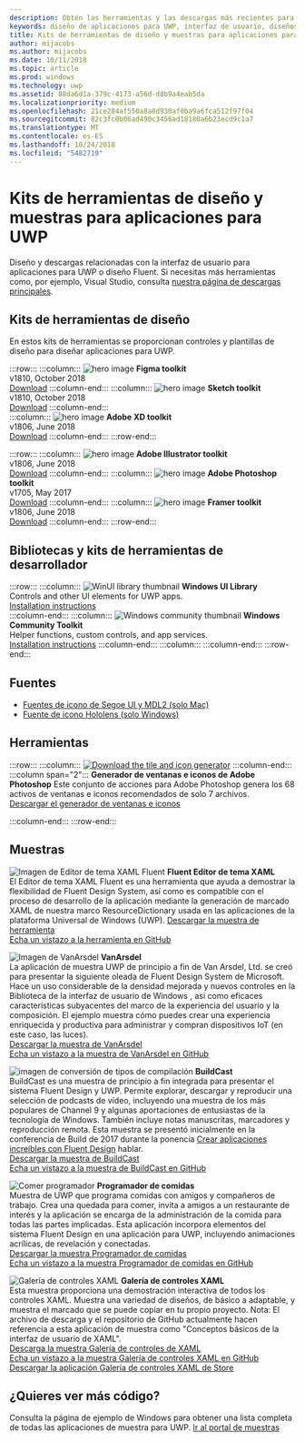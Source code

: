 ```yaml
---
description: Obtén las herramientas y las descargas más recientes para los diseños de la distribución y los controles de la interfaz de usuario de las aplicaciones para UWP.
keywords: diseño de aplicaciones para UWP, interfaz de usuario, diseños de interfaz de usuario, descargas, herramientas de UWP
title: Kits de herramientas de diseño y muestras para aplicaciones para UWP
author: mijacobs
ms.author: mijacobs
ms.date: 10/11/2018
ms.topic: article
ms.prod: windows
ms.technology: uwp
ms.assetid: 88da6d1a-379c-4173-a56d-d8b9a4eab5da
ms.localizationpriority: medium
ms.openlocfilehash: 21ce284af550a8a8d930af0ba9a6fca512f97f04
ms.sourcegitcommit: 82c3fc0b06ad490c3456ad18180a6b23ecd9c1a7
ms.translationtype: MT
ms.contentlocale: es-ES
ms.lasthandoff: 10/24/2018
ms.locfileid: "5482719"
---
```

# <a name="design-toolkits-and-samples-for-uwp-apps"></a>Kits de herramientas de diseño y muestras para aplicaciones para UWP
 

Diseño y descargas relacionadas con la interfaz de usuario para aplicaciones para UWP o diseño Fluent. Si necesitas más herramientas como, por ejemplo, Visual Studio, consulta <a href="https://developer.microsoft.com/downloads">nuestra página de descargas principales</a>. 


## <a name="design-toolkits"></a>Kits de herramientas de diseño

En estos kits de herramientas se proporcionan controles y plantillas de diseño para diseñar aplicaciones para UWP.

:::row:::
    :::column:::
        ![hero image](images/figma.png)
        <b>Figma toolkit</b><br>
        v1810, October 2018<br>
        <a href="https://aka.ms/figmatoolkit">Download</a>
    :::column-end:::
    :::column:::
        ![hero image](images/sketch.png)
        <b>Sketch toolkit</b><br>
        v1810, October 2018<br>
        <a href="https://aka.ms/sketchtoolkit">Download</a>
    :::column-end:::    
    :::column:::
        ![hero image](images/adobe-xd.png)
        <b>Adobe XD toolkit</b><br>
        v1806, June 2018<br>
        <a href="https://aka.ms/adobexdtoolkit">Download</a>
    :::column-end:::
:::row-end:::

:::row:::
    :::column:::
        ![hero image](images/adobe-illustrator.png)
        <b>Adobe Illustrator toolkit</b><br>
        v1806, June 2018<br>
        <a href="https://aka.ms/adobeillustratortoolkit">Download</a>
    :::column-end:::
    :::column:::
        ![hero image](images/adobe-photoshop.png)
        <b>Adobe Photoshop toolkit</b><br>
        v1705, May 2017<br>
        <a href="https://aka.ms/adobephotoshoptoolkit">Download</a>
    :::column-end:::
    :::column:::
        ![hero image](images/framer.png)
        <b>Framer toolkit</b><br>
        v1806, June 2018<br>
        <a href="https://aka.ms/framertoolkit">Download</a>
    :::column-end:::
:::row-end:::

## <a name="developer-toolkits-and-libraries"></a>Bibliotecas y kits de herramientas de desarrollador

:::row:::
    :::column:::
        ![WinUI library thumbnail](images/WinUI-library.png)
        <b>Windows UI Library</b><br>
        Controls and other UI elements for UWP apps.<br/>
        <a href="/uwp/toolkits/winui/getting-started">Installation instructions</a><br/>
    :::column-end:::
    :::column:::
        ![Windows community thumbnail](images/Windows-community-toolkit.png)
        <b>Windows Community Toolkit</b><br>
        Helper functions, custom controls, and app services.<br />
        <a href="/windows/uwpcommunitytoolkit/getting-started">Installation instructions</a>
    :::column-end:::
    :::column:::
    :::column-end:::
:::row-end:::

## <a name="fonts"></a>Fuentes

* <a href="https://aka.ms/SegoeFonts">Fuentes de icono de Segoe UI y MDL2 (solo Mac)</a>
* <a href="https://aka.ms/hololensiconfont">Fuente de icono Hololens (solo Windows)</a>

## <a name="tools"></a>Herramientas

:::row:::
    :::column:::
        <a href="http://go.microsoft.com/fwlink/p/?LinkId=760394"><img src="images/tile-icon-generator.png" alt="Download the tile and icon generator"/></a>
    :::column-end:::
    :::column span="2":::
      **Generador de ventanas e iconos de Adobe Photoshop** Este conjunto de acciones para Adobe Photoshop genera los 68 activos de ventanas e iconos recomendados de solo 7 archivos. <br/><a href="http://go.microsoft.com/fwlink/p/?LinkId=760394">Descargar el generador de ventanas e iconos</a></p>
    :::column-end:::
:::row-end:::

    
## <a name="samples"></a>Muestras

![Imagen de Editor de tema XAML Fluent](images/XamlThemeEditor_screenshot.png)
**Fluent Editor de tema XAML**<br>
El Editor de tema XAML Fluent es una herramienta que ayuda a demostrar la flexibilidad de Fluent Design System, así como es compatible con el proceso de desarrollo de la aplicación mediante la generación de marcado XAML de nuestra marco ResourceDictionary usada en las aplicaciones de la plataforma Universal de Windows (UWP).
<a href="https://github.com/Microsoft/fluent-xaml-theme-editor/archive/master.zip">Descargar la muestra de herramienta</a> <br><a href="https://github.com/Microsoft/fluent-xaml-theme-editor">Echa un vistazo a la herramienta en GitHub</a>

![Imagen de VanArsdel](images/VanArsdel_Screenshot.png)
**VanArsdel**<br>
La aplicación de muestra UWP de principio a fin de Van Arsdel, Ltd. se creó para presentar la siguiente oleada de Fluent Design System de Microsoft. Hace un uso considerable de la densidad mejorada y nuevos controles en la <a herf="https://docs.microsoft.com/uwp/toolkits/winui/">Biblioteca de la interfaz de usuario de Windows</a> , así como eficaces características subyacentes del marco de la experiencia del usuario y la composición. El ejemplo muestra cómo puedes crear una experiencia enriquecida y productiva para administrar y compran dispositivos IoT (en este caso, las luces).<br>
<a href="https://github.com/Microsoft/VanArsdel/archive/master.zip">Descargar la muestra de VanArsdel</a> <br><a href="https://github.com/microsoft/vanarsdel">Echa un vistazo a la muestra de VanArsdel en GitHub</a>

![imagen de conversión de tipos de compilación](images/buildcast.png)
**BuildCast**<br>
BuildCast es una muestra de principio a fin integrada para presentar el sistema Fluent Design y UWP. Permite explorar, descargar y reproducir una selección de podcasts de vídeo, incluyendo una muestra de los más populares de Channel 9 y algunas aportaciones de entusiastas de la tecnología de Windows. También incluye notas manuscritas, marcadores y reproducción remota. Esta muestra se presentó inicialmente en la conferencia de Build de 2017 durante la ponencia <a href="https://channel9.msdn.com/Events/Build/2017/B8034">Crear aplicaciones increíbles con Fluent Design</a> hablar. <br>
<a href="https://github.com/Microsoft/BuildCast/archive/master.zip">Descargar la muestra de BuildCast</a> <br><a href="https://github.com/Microsoft/BuildCast">Echa un vistazo a la muestra de BuildCast en GitHub</a>

![Comer programador](images/lunchscheduler.png)
**Programador de comidas**<br>
Muestra de UWP que programa comidas con amigos y compañeros de trabajo. Crea una quedada para comer, invita a amigos a un restaurante de interés y la aplicación se encarga de la administración de la comida para todas las partes implicadas. Esta aplicación incorpora elementos del sistema Fluent Design en una aplicación para UWP, incluyendo animaciones acrílicas, de revelación y conectadas. <br/><a href="https://github.com/Microsoft/Windows-appsample-lunch-scheduler/archive/master.zip">Descargar la muestra Programador de comidas</a><br/><a href="https://github.com/Microsoft/Windows-appsample-lunch-scheduler">Echa un vistazo a la muestra Programador de comidas en GitHub</a></p>  

![Galería de controles XAML](images/xaml-controls-gallery.png)
**Galería de controles XAML**<br>
Esta muestra proporciona una demostración interactiva de todos los controles XAML. Muestra una variedad de diseños, de básico a adaptable, y muestra el marcado que se puede copiar en tu propio proyecto. Nota: El archivo de descarga y el repositorio de GitHub actualmente hacen referencia a esta aplicación de muestra como "Conceptos básicos de la interfaz de usuario de XAML". <br/><a href="https://github.com/Microsoft/Windows-universal-samples/archive/master.zip">Descarga la muestra Galería de controles de XAML</a><br/><a href="https://github.com/Microsoft/Windows-universal-samples/tree/master/Samples/XamlUIBasics">Echa un vistazo a la muestra Galería de controles XAML en GitHub</a> <br/><a href="https://www.microsoft.com/store/apps/9msvh128x2zt">Descargar la aplicación Galería de controles XAML de Store</a></p>

## <a name="want-more-code"></a>¿Quieres ver más código?

Consulta la página de ejemplo de Windows para obtener una lista completa de todas las aplicaciones de muestra para UWP. <a href="https://developer.microsoft.com/samples">Ir al portal de muestras</a>
